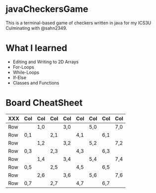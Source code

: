 # javaCheckersGame
This is a terminal-based game of checkers written in java for my ICS3U Culminating with @sahn2349.

# What I learned
* Editing and Writing to 2D Arrays
* For-Loops
* While-Loops
* If-Else
* Classes and Functions
# Board CheatSheet
|XXX|Col|Col|Col|Col|Col|Col|Col|Col|
|---|---|---|---|---|---|---|---|---|
|Row|   |1,0|   |3,0|   |5,0|   |7,0|
|Row|0,1|   |2,1|   |4,1|   |6,1|   | 
|Row|   |1,2|   |3,2|   |5,2|   |7,2|
|Row|0,3|   |2,3|   |4,3|   |6,3|   |
|Row|   |1,4|   |3,4|   |5,4|   |7,4|
|Row|0,5|   |2,5|   |4,5|   |6,5|   |
|Row|   |2,6|   |3,6|   |5,6|   |7,6|
|Row|0,7|   |2,7|   |4,7|   |6,7|   |
